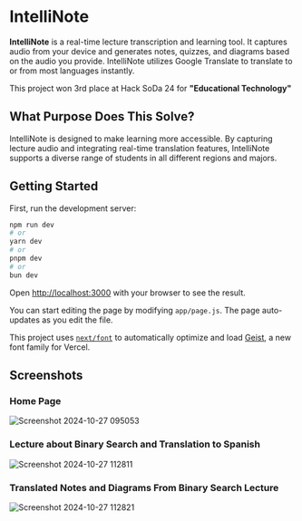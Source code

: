 # IntelliNote

**IntelliNote** is a real-time lecture transcription and learning tool. It captures audio from your device and generates notes, quizzes, and diagrams based on the audio you provide. IntelliNote utilizes Google Translate to translate to or from most languages instantly. 

This project won 3rd place at Hack SoDa 24 for **"Educational Technology"**

## What Purpose Does This Solve?
IntelliNote is designed to make learning more accessible. By capturing lecture audio and integrating real-time translation features, IntelliNote supports a diverse range of students in all different regions and majors. 



## Getting Started

First, run the development server:

```bash
npm run dev
# or
yarn dev
# or
pnpm dev
# or
bun dev
```

Open [http://localhost:3000](http://localhost:3000) with your browser to see the result.

You can start editing the page by modifying `app/page.js`. The page auto-updates as you edit the file.

This project uses [`next/font`](https://nextjs.org/docs/app/building-your-application/optimizing/fonts) to automatically optimize and load [Geist](https://vercel.com/font), a new font family for Vercel.

## Screenshots
### **Home Page**
![Screenshot 2024-10-27 095053](https://github.com/user-attachments/assets/36260ec1-e807-4b0f-9a8e-c69d5c926dc3)

### **Lecture about Binary Search and Translation to Spanish**
![Screenshot 2024-10-27 112811](https://github.com/user-attachments/assets/c9ac9792-3a53-4672-84d2-88c5dfc092eb)

### **Translated Notes and Diagrams From Binary Search Lecture**
![Screenshot 2024-10-27 112821](https://github.com/user-attachments/assets/75e5825c-3629-4654-948c-318f241791b4)

